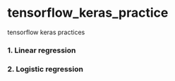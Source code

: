 # tensorflow_keras_practice

tensorflow keras practices

### 1. Linear regression

### 2. Logistic regression
